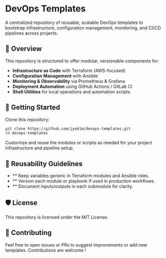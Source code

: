 # DevOps Templates

A centralized repository of reusable, scalable DevOps templates to bootstrap infrastructure, configuration management, monitoring, and CI/CD pipelines across projects.

## 🧩 Overview

This repository is structured to offer modular, versionable components for:

- **Infrastructure as Code** with Terraform (AWS-focused)
- **Configuration Management** with Ansible
- **Monitoring & Observability** via Prometheus & Grafana
- **Deployment Automation** using GitHub Actions / GitLab CI
- **Shell Utilities** for local operations and automation scripts

## 🚀 Getting Started

Clone this repository:

```bash
git clone https://github.com/jyok1m/devops-templates.git
cd devops-templates
```
Customize and reuse the modules or scripts as needed for your project infrastructure and pipeline setup.

## 🔄 Reusability Guidelines
- ** Keep variables generic in Terraform modules and Ansible roles.
- ** Version each module or playbook if used in production workflows.
- ** Document inputs/outputs in each submodule for clarity.

## 🛡️ License

This repository is licensed under the MIT License.

## 🤝 Contributing

Feel free to open issues or PRs to suggest improvements or add new templates. Contributions are welcome !
